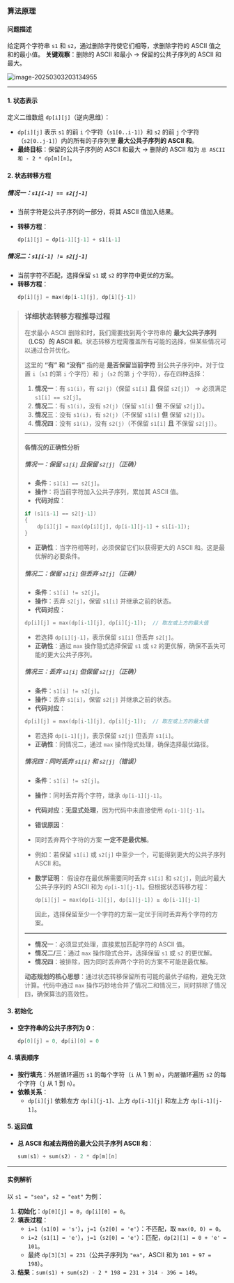 ### 算法原理

#### 问题描述

给定两个字符串 `s1` 和 `s2`，通过删除字符使它们相等，求删除字符的 ASCII 值之和的最小值。
**关键观察**：删除的 ASCII 和最小 → 保留的公共子序列的 ASCII 和最大。

![image-20250303203134955](https://cdn.jsdelivr.net/gh/huangcancan-xbc/Drawing-bed@master/Algorithm/20250303203135139.png)

---

#### 1. 状态表示

定义二维数组 `dp[i][j]`（逆向思维）：  
- `dp[i][j]` 表示 `s1` 的前 `i` 个字符（`s1[0..i-1]`）和 `s2` 的前 `j` 个字符（`s2[0..j-1]`）内的所有的子序列里 **最大公共子序列的 ASCII 和**。  
- **最终目标**：保留的公共子序列的 ASCII 和最大 → 删除的 ASCII 和为 `总 ASCII 和 - 2 * dp[m][n]`。

#### 2. 状态转移方程

##### 情况一：`s1[i-1] == s2[j-1]`

- 当前字符是公共子序列的一部分，将其 ASCII 值加入结果。  
- **转移方程**：  
  
  ```cpp
  dp[i][j] = dp[i-1][j-1] + s1[i-1]
  ```

##### 情况二：`s1[i-1] != s2[j-1]`

- 当前字符不匹配，选择保留 `s1` 或 `s2` 的字符中更优的方案。  
- **转移方程**：  
  ```cpp
  dp[i][j] = max(dp[i-1][j], dp[i][j-1])
  ```

>### 详细状态转移方程推导过程
>
>在求最小 ASCII 删除和时，我们需要找到两个字符串的 **最大公共子序列（LCS）的 ASCII 和**。状态转移方程需覆盖所有可能的选择，但某些情况可以通过合并优化。
>
>这里的 **“有” 和 “没有”** 指的是 **是否保留当前字符** 到公共子序列中。对于位置 `i`（`s1` 的第 `i` 个字符）和 `j`（`s2` 的第 `j` 个字符），存在四种选择：
>
>1. **情况一**：有 `s1(i)`，有 `s2(j)`（保留 `s1[i]` **且** 保留 `s2[j]`） → 必须满足 `s1[i] == s2[j]`。
>2. **情况二**：有 `s1(i)`，没有 `s2(j)`（保留 `s1[i]` **但** 不保留 `s2[j]`）。
>3. **情况三**：没有 `s1(i)`，有 `s2(j)`（不保留 `s1[i]` **但** 保留 `s2[j]`）。
>4. **情况四**：没有 `s1(i)`，没有 `s2(j)`（不保留 `s1[i]` **且** 不保留 `s2[j]`）。
>
>---
>
>#### 各情况的正确性分析
>
>##### **情况一：保留 `s1[i]` 且保留 `s2[j]`（正确）**
>
>- **条件**：`s1[i] == s2[j]`。
>- **操作**：将当前字符加入公共子序列，累加其 ASCII 值。
>- **代码对应**：  
>  ```cpp
>  if (s1[i-1] == s2[j-1])
>  {
>      dp[i][j] = max(dp[i][j], dp[i-1][j-1] + s1[i-1]);
>  }
>  ```
>- **正确性**：当字符相等时，必须保留它们以获得更大的 ASCII 和。这是最优解的必要条件。
>
>##### 情况二：保留 `s1[i]` 但丢弃 `s2[j]`（正确）
>
>- **条件**：`s1[i] != s2[j]`。
>- **操作**：丢弃 `s2[j]`，保留 `s1[i]` 并继承之前的状态。
>- **代码对应**：  
>  ```cpp
>  dp[i][j] = max(dp[i-1][j], dp[i][j-1]);  // 取左或上方的最大值
>  ```
>  - 若选择 `dp[i][j-1]`，表示保留 `s1[i]` 但丢弃 `s2[j]`。
>- **正确性**：通过 `max` 操作隐式选择保留 `s1` 或 `s2` 的更优解，确保不丢失可能的更大公共子序列。
>
>##### 情况三：丢弃 `s1[i]` 但保留 `s2[j]`（正确）
>
>- **条件**：`s1[i] != s2[j]`。
>- **操作**：丢弃 `s1[i]`，保留 `s2[j]` 并继承之前的状态。
>- **代码对应**：  
>  
>  ```cpp
>  dp[i][j] = max(dp[i-1][j], dp[i][j-1]);  // 取左或上方的最大值
>  ```
>  - 若选择 `dp[i-1][j]`，表示保留 `s2[j]` 但丢弃 `s1[i]`。
>- **正确性**：同情况二，通过 `max` 操作隐式处理，确保选择最优路径。
>
>##### 情况四：同时丢弃 `s1[i]` 和 `s2[j]`（错误）
>
>- **条件**：`s1[i] != s2[j]`。
>- **操作**：同时丢弃两个字符，继承 `dp[i-1][j-1]`。
>- **代码对应**：**无显式处理**，因为代码中未直接使用 `dp[i-1][j-1]`。
>- **错误原因**：  
>  
>  - 同时丢弃两个字符的方案 **一定不是最优解**。  
>  - 例如：若保留 `s1[i]` 或 `s2[j]` 中至少一个，可能得到更大的公共子序列 ASCII 和。  
>  - **数学证明**：
>    假设存在最优解需要同时丢弃 `s1[i]` 和 `s2[j]`，则此时最大公共子序列的 ASCII 和为 `dp[i-1][j-1]`。但根据状态转移方程：  
>    
>    ```cpp
>    dp[i][j] = max(dp[i-1][j], dp[i][j-1]) ≥ dp[i-1][j-1]
>    ```
>    因此，选择保留至少一个字符的方案一定优于同时丢弃两个字符的方案。
>
>---
>
>- **情况一**：必须显式处理，直接累加匹配字符的 ASCII 值。  
>- **情况二/三**：通过 `max` 操作隐式合并，选择保留 `s1` 或 `s2` 的更优解。  
>- **情况四**：被排除，因为同时丢弃两个字符的方案不可能是最优解。  
>
>**动态规划的核心思想**：通过状态转移保留所有可能的最优子结构，避免无效计算。代码中通过 `max` 操作巧妙地合并了情况二和情况三，同时排除了情况四，确保算法的高效性。

#### 3. 初始化

- **空字符串的公共子序列为 0**：  
  
  ```cpp
  dp[0][j] = 0, dp[i][0] = 0
  ```

#### 4. 填表顺序

- **按行填充**：外层循环遍历 `s1` 的每个字符（`i` 从 1 到 `m`），内层循环遍历 `s2` 的每个字符（`j` 从 1 到 `n`）。  
- **依赖关系**：  
  - `dp[i][j]` 依赖左方 `dp[i][j-1]`、上方 `dp[i-1][j]` 和左上方 `dp[i-1][j-1]`。

#### 5. 返回值

- **总 ASCII 和减去两倍的最大公共子序列 ASCII 和**：  
  ```cpp
  sum(s1) + sum(s2) - 2 * dp[m][n]
  ```

---

#### 实例解析

以 `s1 = "sea"`，`s2 = "eat"` 为例：  
1. **初始化**：`dp[0][j] = 0`，`dp[i][0] = 0`。  
2. **填表过程**：  
   - `i=1`（`s1[0] = 's'`），`j=1`（`s2[0] = 'e'`）：不匹配，取 `max(0, 0) = 0`。  
   - `i=2`（`s1[1] = 'e'`），`j=1`（`s2[0] = 'e'`）：匹配，`dp[2][1] = 0 + 'e' = 101`。  
   - 最终 `dp[3][3] = 231`（公共子序列为 `"ea"`，ASCII 和为 `101 + 97 = 198`）。  
3. **结果**：`sum(s1) + sum(s2) - 2 * 198 = 231 + 314 - 396 = 149`。
